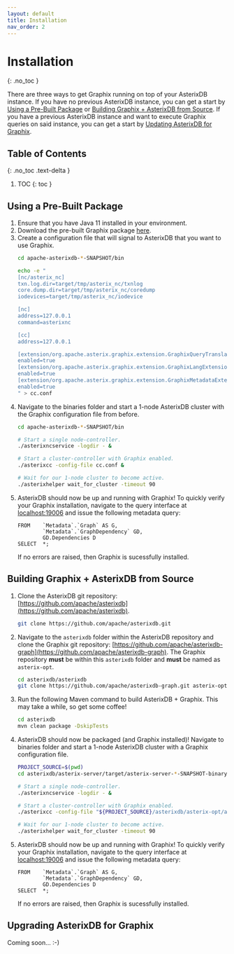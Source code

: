 ```yaml
---
layout: default
title: Installation
nav_order: 2
---
```


# Installation
{: .no_toc }

There are three ways to get Graphix running on top of your AsterixDB instance.
If you have no previous AsterixDB instance, you can get a start by [Using a Pre-Built Package](#using-a-pre-built-package) or [Building Graphix + AsterixDB from Source](#building-graphix--asterixdb-from-source).
If you have a previous AsterixDB instance and want to execute Graphix queries on said instance, you can get a start by [Updating AsterixDB for Graphix](#upgrading-asterixdb-for-graphix).

## Table of Contents
{: .no_toc .text-delta }

1. TOC
{: toc }

## Using a Pre-Built Package

1. Ensure that you have Java 11 installed in your environment.
2. Download the pre-built Graphix package [here](https://drive.google.com/file/d/1yQUvaesLo5YwvlsqseA5iMHxiLM1CEZo/view?usp=sharing).
3. Create a configuration file that will signal to AsterixDB that you want to use Graphix.
    ```bash
    cd apache-asterixdb-*-SNAPSHOT/bin

    echo -e "
    [nc/asterix_nc]
    txn.log.dir=target/tmp/asterix_nc/txnlog
    core.dump.dir=target/tmp/asterix_nc/coredump
    iodevices=target/tmp/asterix_nc/iodevice
    
    [nc]
    address=127.0.0.1
    command=asterixnc
    
    [cc]
    address=127.0.0.1
    
    [extension/org.apache.asterix.graphix.extension.GraphixQueryTranslatorExtension]
    enabled=true
    [extension/org.apache.asterix.graphix.extension.GraphixLangExtension]
    enabled=true
    [extension/org.apache.asterix.graphix.extension.GraphixMetadataExtension]
    enabled=true 
    " > cc.conf
    ```
4. Navigate to the binaries folder and start a 1-node AsterixDB cluster with the Graphix configuration file from before.
    ```bash
    cd apache-asterixdb-*-SNAPSHOT/bin

    # Start a single node-controller.
    ./asterixncservice -logdir - &

    # Start a cluster-controller with Graphix enabled.
    ./asterixcc -config-file cc.conf &

    # Wait for our 1-node cluster to become active.
    ./asterixhelper wait_for_cluster -timeout 90
    ```
5. AsterixDB should now be up and running with Graphix!
    To quickly verify your Graphix installation, navigate to the query interface at [localhost:19006](https://localhost:19006) and issue the following metadata query:
    ```
    FROM    `Metadata`.`Graph` AS G,
            `Metadata`.`GraphDependency` GD,
            GD.Dependencies D 
    SELECT  *;
    ```
    If no errors are raised, then Graphix is sucessfully installed.   

## Building Graphix + AsterixDB from Source

1. Clone the AsterixDB git repository: [https://github.com/apache/asterixdb](https://github.com/apache/asterixdb).
    ```bash
    git clone https://github.com/apache/asterixdb.git 
    ```
2. Navigate to the `asterixdb` folder within the AsterixDB repository and clone the Graphix git repository: [https://github.com/apache/asterixdb-graph](https://github.com/apache/asterixdb-graph).
    The Graphix repository **must** be within this `asterixdb` folder and **must** be named as `asterix-opt`.
    ```bash
    cd asterixdb/asterixdb  
    git clone https://github.com/apache/asterixdb-graph.git asterix-opt
    ```
3. Run the following Maven command to build AsterixDB + Graphix.
    This may take a while, so get some coffee!
    ```bash
    cd asterixdb 
    mvn clean package -DskipTests
    ```
4. AsterixDB should now be packaged (and Graphix installed)!
    Navigate to binaries folder and start a 1-node AsterixDB cluster with a Graphix configuration file.
    ```bash
    PROJECT_SOURCE=$(pwd)
    cd asterixdb/asterix-server/target/asterix-server-*-SNAPSHOT-binary-assembly/apache-asterixdb-*-SNAPSHOT/bin

    # Start a single node-controller.
    ./asterixncservice -logdir - &

    # Start a cluster-controller with Graphix enabled.
    ./asterixcc -config-file "${PROJECT_SOURCE}/asterixdb/asterix-opt/asterix-graphix/src/main/resources/cc.conf" &

    # Wait for our 1-node cluster to become active.
    ./asterixhelper wait_for_cluster -timeout 90
    ```
5. AsterixDB should now be up and running with Graphix!
    To quickly verify your Graphix installation, navigate to the query interface at [localhost:19006](https://localhost:19006) and issue the following metadata query:
    ```
    FROM    `Metadata`.`Graph` AS G,
            `Metadata`.`GraphDependency` GD,
            GD.Dependencies D 
    SELECT  *;
    ```
    If no errors are raised, then Graphix is sucessfully installed.

## Upgrading AsterixDB for Graphix

Coming soon... :-)
